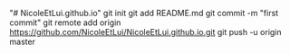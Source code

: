 "# NicoleEtLui.github.io"  git init git add README.md git commit -m "first commit" git remote add origin https://github.com/NicoleEtLui/NicoleEtLui.github.io.git git push -u origin master
